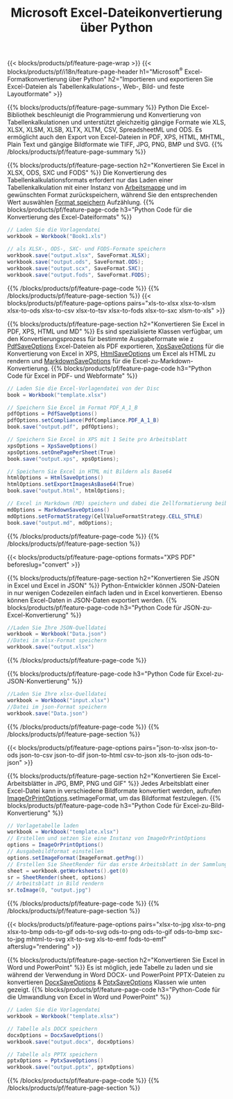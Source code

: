﻿---
title: Microsoft Excel-Dateikonvertierung über Python 
url: /de/python/conversion/
description: Konvertieren Sie Excel XLS, XLSX, ODS, CSV in PDF, XPS, HTML, JPEG, HTML und viele andere gängige Formate mit nur wenigen Zeilen Python-Code.
---
{{< blocks/products/pf/feature-page-wrap >}}
{{< blocks/products/pf/i18n/feature-page-header h1="Microsoft<sup>&reg;</sup> Excel-Formatkonvertierung über Python" h2="Importieren und exportieren Sie Excel-Dateien als Tabellenkalkulations-, Web-, Bild- und feste Layoutformate" >}}

{{% blocks/products/pf/feature-page-summary %}}
Python Die Excel-Bibliothek beschleunigt die Programmierung und Konvertierung von Tabellenkalkulationen und unterstützt gleichzeitig gängige Formate wie XLS, XLSX, XLSM, XLSB, XLTX, XLTM, CSV, SpreadsheetML und ODS. Es ermöglicht auch den Export von Excel-Dateien in PDF, XPS, HTML, MHTML, Plain Text und gängige Bildformate wie TIFF, JPG, PNG, BMP und SVG.
{{% /blocks/products/pf/feature-page-summary %}}

{{% blocks/products/pf/feature-page-section h2="Konvertieren Sie Excel in XLSX, ODS, SXC und FODS" %}}
Die Konvertierung des Tabellenkalkulationsformats erfordert nur das Laden einer Tabellenkalkulation mit einer Instanz von [Arbeitsmappe](https://reference.aspose.com/cells/python/asposecells.api/Workbook) und im gewünschten Format zurückspeichern, während Sie den entsprechenden Wert auswählen [Format speichern](https://reference.aspose.com/cells/python/asposecells.api/saveformat) Aufzählung.
{{% blocks/products/pf/feature-page-code h3="Python Code für die Konvertierung des Excel-Dateiformats" %}}

```cs
// Laden Sie die Vorlagendatei
workbook = Workbook("Book1.xls")
  
// als XLSX-, ODS-, SXC- und FODS-Formate speichern
workbook.save("output.xlsx", SaveFormat.XLSX);
workbook.save("output.ods", SaveFormat.ODS);
workbook.save("output.scx", SaveFormat.SXC);
workbook.save("output.fods", SaveFormat.FODS);

```
{{% /blocks/products/pf/feature-page-code %}}
{{% /blocks/products/pf/feature-page-section %}}
{{< blocks/products/pf/feature-page-options pairs="xls-to-xlsx xlsx-to-xlsm xlsx-to-ods xlsx-to-csv xlsx-to-tsv xlsx-to-fods xlsx-to-sxc xlsm-to-xls" >}}


{{% blocks/products/pf/feature-page-section h2="Konvertieren Sie Excel in PDF, XPS, HTML und MD" %}}
Es sind spezialisierte Klassen verfügbar, um den Konvertierungsprozess für bestimmte Ausgabeformate wie z [PdfSaveOptions](https://reference.aspose.com/cells/python/asposecells.api/PdfSaveOptions) Excel-Dateien als PDF exportieren, [XpsSaveOptions](https://reference.aspose.com/cells/python/asposecells.api/XpsSaveOptions) für die Konvertierung von Excel in XPS, [HtmlSaveOptions](https://reference.aspose.com/cells/python/asposecells.api/HtmlSaveOptions) um Excel als HTML zu rendern und [MarkdownSaveOptions](https://reference.aspose.com/cells/python/asposecells.api/MarkdownSaveOptions) für die Excel-zu-Markdown-Konvertierung. 
{{% blocks/products/pf/feature-page-code h3="Python Code für Excel in PDF- und Webformate" %}}

```cs
// Laden Sie die Excel-Vorlagendatei von der Disc
book = Workbook("template.xlsx")

// Speichern Sie Excel im Format PDF_A_1_B
pdfOptions = PdfSaveOptions()
pdfOptions.setCompliance(PdfCompliance.PDF_A_1_B)
book.save("output.pdf", pdfOptions);

// Speichern Sie Excel in XPS mit 1 Seite pro Arbeitsblatt
xpsOptions = XpsSaveOptions()
xpsOptions.setOnePagePerSheet(True)
book.save("output.xps", xpsOptions);

// Speichern Sie Excel in HTML mit Bildern als Base64
htmlOptions = HtmlSaveOptions()
htmlOptions.setExportImagesAsBase64(True)
book.save("output.html", htmlOptions);

// Excel in Markdown (MD) speichern und dabei die Zellformatierung beibehalten
mdOptions = MarkdownSaveOptions()
mdOptions.setFormatStrategy(CellValueFormatStrategy.CELL_STYLE)
book.save("output.md", mdOptions);

```
{{% /blocks/products/pf/feature-page-code %}}
{{% /blocks/products/pf/feature-page-section %}}

{{< blocks/products/pf/feature-page-options formats="XPS PDF" beforeslug="convert" >}}

{{% blocks/products/pf/feature-page-section h2="Konvertieren Sie JSON in Excel und Excel in JSON" %}}
Python-Entwickler können JSON-Dateien in nur wenigen Codezeilen einfach laden und in Excel konvertieren. Ebenso können Excel-Daten in JSON-Daten exportiert werden.
{{% blocks/products/pf/feature-page-code h3="Python Code für JSON-zu-Excel-Konvertierung" %}}
```cs
//Laden Sie Ihre JSON-Quelldatei
workbook = Workbook("Data.json")
//Datei im xlsx-Format speichern
workbook.save("output.xlsx")

```
{{% /blocks/products/pf/feature-page-code %}}

{{% blocks/products/pf/feature-page-code h3="Python Code für Excel-zu-JSON-Konvertierung" %}}
```cs
//Laden Sie Ihre xlsx-Quelldatei
workbook = Workbook("input.xlsx")
//Datei im json-Format speichern
workbook.save("Data.json")

```
{{% /blocks/products/pf/feature-page-code %}}
{{% /blocks/products/pf/feature-page-section %}}

{{< blocks/products/pf/feature-page-options pairs="json-to-xlsx json-to-ods json-to-csv json-to-dif json-to-html csv-to-json xls-to-json ods-to-json" >}}

{{% blocks/products/pf/feature-page-section h2="Konvertieren Sie Excel-Arbeitsblätter in JPG, BMP, PNG und GIF" %}}
Jedes Arbeitsblatt einer Excel-Datei kann in verschiedene Bildformate konvertiert werden, aufrufen [ImageOrPrintOptions](https://reference.aspose.com/cells/python/asposecells.api/ImageOrPrintOptions).setImageFormat, um das Bildformat festzulegen. 
{{% blocks/products/pf/feature-page-code h3="Python Code für Excel-zu-Bild-Konvertierung" %}}
```cs
// Vorlagetabelle laden
workbook = Workbook("template.xlsx")
// Erstellen und setzen Sie eine Instanz von ImageOrPrintOptions
options = ImageOrPrintOptions()
// Ausgabebildformat einstellen
options.setImageFormat(ImageFormat.getPng())
// Erstellen Sie SheetRender für das erste Arbeitsblatt in der Sammlung
sheet = workbook.getWorksheets().get(0)
sr = SheetRender(sheet, options)
// Arbeitsblatt in Bild rendern
sr.toImage(0, "output.jpg")

```
{{% /blocks/products/pf/feature-page-code %}}
{{% /blocks/products/pf/feature-page-section %}}

{{< blocks/products/pf/feature-page-options pairs="xlsx-to-jpg xlsx-to-png xlsx-to-bmp ods-to-gif ods-to-svg ods-to-png ods-to-gif ods-to-bmp sxc-to-jpg mhtml-to-svg xlt-to-svg xls-to-emf fods-to-emf" afterslug="rendering" >}}

{{% blocks/products/pf/feature-page-section h2="Konvertieren Sie Excel in Word und PowerPoint" %}}
Es ist möglich, jede Tabelle zu laden und sie während der Verwendung in Word DOCX- und PowerPoint PPTX-Dateien zu konvertieren [DocxSaveOptions](https://reference.aspose.com/cells/python/asposecells.api/DocxSaveOptions) & [PptxSaveOptions](https://reference.aspose.com/cells/python/asposecells.api/PptxSaveOptions) Klassen wie unten gezeigt.
{{% blocks/products/pf/feature-page-code h3="Python-Code für die Umwandlung von Excel in Word und PowerPoint" %}}
```cs
// Laden Sie die Vorlagendatei
workbook = Workbook("template.xlsx")

// Tabelle als DOCX speichern
docxOptions = DocxSaveOptions()
workbook.save("output.docx", docxOptions)

// Tabelle als PPTX speichern
pptxOptions = PptxSaveOptions()
workbook.save("output.pptx", pptxOptions)

```
{{% /blocks/products/pf/feature-page-code %}}
{{% /blocks/products/pf/feature-page-section %}}